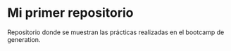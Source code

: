 # Mi primer repositorio

Repositorio donde se muestran las prácticas
realizadas en el bootcamp de generation.

